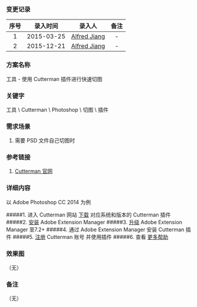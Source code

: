 ### 变更记录

| 序号 | 录入时间 | 录入人 | 备注 |
|:--------:|:--------:|:--------:|:--------:|
| 1 | 2015-03-25 | [Alfred Jiang](https://github.com/viktyz) | - |
| 2 | 2015-12-21 | [Alfred Jiang](https://github.com/viktyz) | - |

### 方案名称

工具 - 使用 Cutterman 插件进行快速切图

### 关键字

工具 \ Cutterman \ Photoshop \ 切图 \ 插件

### 需求场景

1. 需要 PSD 文件自己切图时

### 参考链接

1. [Cutterman 官网](http://www.cutterman.cn/)

### 详细内容

以 Adobe Photoshop CC 2014 为例

#####1. 进入 Cutterman 网站 [下载](http://www.cutterman.cn/cutterman/download) 对应系统和版本的 Cutterman 插件
#####2. [安装](http://www.adobe.com/exchange/em_download/) Adobe Extension Manager
#####3. [升级](https://www.adobe.com/exchange/em_updates/#emcc)  Adobe Extension Manager 至7.2+
#####4. 通过 Adobe Extension Manager 安装 Cutterman 插件
#####5. [注册](http://www.cutterman.cn/u/register) Cutterman 账号 并使用插件
#####6. 查看 [更多帮助](http://www.cutterman.cn/cutterman/usage)

### 效果图
（无）

### 备注
（无）
